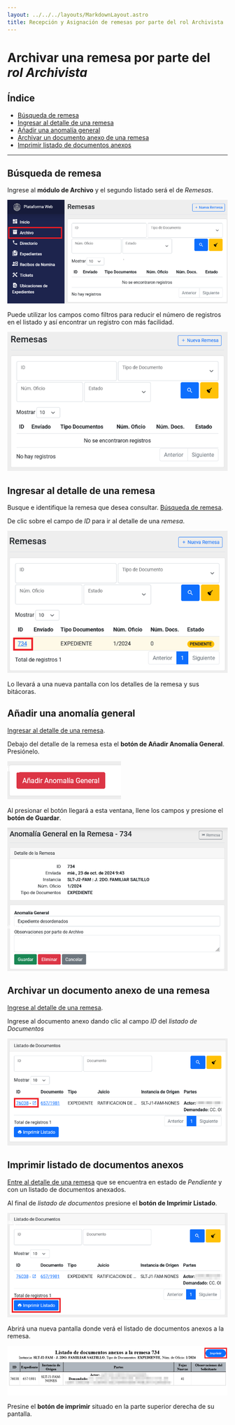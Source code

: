 ```yaml
---
layout: ../../../layouts/MarkdownLayout.astro
title: Recepción y Asignación de remesas por parte del rol Archivista
---
```


# Archivar una remesa por parte del _rol Archivista_

## Índice

  - [Búsqueda de remesa](#búsqueda-de-remesa)
  - [Ingresar al detalle de una remesa](#ingresar-al-detalle-de-una-remesa)
  - [Añadir una anomalía general](#añadir-una-anomalía-general)
  - [Archivar un documento anexo de una remesa](#archivar-un-documento-anexo-de-una-remesa)
  - [Imprimir listado de documentos anexos](#imprimir-listado-de-documentos-anexos)

---

## <a name="búsqueda-de-remesa"></a>Búsqueda de remesa

Ingrese al __módulo de Archivo__ y el segundo listado será el de _Remesas_.

![Módulo de remesas](../../../assets/img/plataforma-web/archivo/archivista-archivo-remesas/01-modulo-remesas.png)

Puede utilizar los campos como filtros para reducir el número de registros en el listado y así encontrar un registro con más facilidad.

![Filtros listado remesas](../../../assets/img/plataforma-web/archivo/archivista-archivo-remesas/02-filtros-remesas.png)

## <a name="ingresar-al-detalle-de-una-remesa"></a>Ingresar al detalle de una remesa

Busque e identifique la remesa que desea consultar. [Búsqueda de remesa](#búsqueda-de-remesa).

De clic sobre el campo de _ID_ para ir al detalle de una _remesa_.

![Entrar en Detalle de Remesa](../../../assets/img/plataforma-web/archivo/archivista-archivo-remesas/03-entrar-detalle-remesa.png)

Lo llevará a una nueva pantalla con los detalles de la remesa y sus bitácoras.

## Añadir una anomalía general

[Ingresar al detalle de una remesa](#ingresar-al-detalle-de-una-remesa).

Debajo del detalle de la remesa esta el __botón de Añadir Anomalía General__. Presiónelo.

![botón añadir anomalía general](../../../assets/img/plataforma-web/archivo/archivista-archivo-remesas/04-boton-amanolia-general.png)

Al presionar el botón llegará a esta ventana, llene los campos y presione el __botón de Guardar__.

![añadir anomalía general](../../../assets/img/plataforma-web/archivo/archivista-archivo-remesas/05-anomalia-general.png)

## Archivar un documento anexo de una remesa

[Ingrese al detalle de una remesa](#ingresar-al-detalle-de-una-remesa).

Ingrese al documento anexo dando clic al campo _ID_ del _listado de Documentos_

![Listado de Documentos Anexos](../../../assets/img/plataforma-web/archivo/archivista-archivo-remesas/06-listado-documentos-anexos.png)

## Imprimir listado de documentos anexos

[Entre al detalle de una remesa](#ingresar-al-detalle-de-una-remesa) que se encuentra en estado de _Pendiente_ y con un listado de documentos anexados.

Al final de _listado de documentos_ presione el __botón de Imprimir Listado__.

![Imprimir listado de archivos anexos](../../../assets/img/plataforma-web/archivo/archivista-archivo-remesas/10-boton-imprimir-listado.png)

Abrirá una nueva pantalla donde verá el listado de documentos anexos a la remesa.

![Imprimir Listado](../../../assets/img/plataforma-web/archivo/archivista-archivo-remesas/11-imprimir-listado.png)

Presine el __botón de imprimir__ situado en la parte superior derecha de su pantalla.
